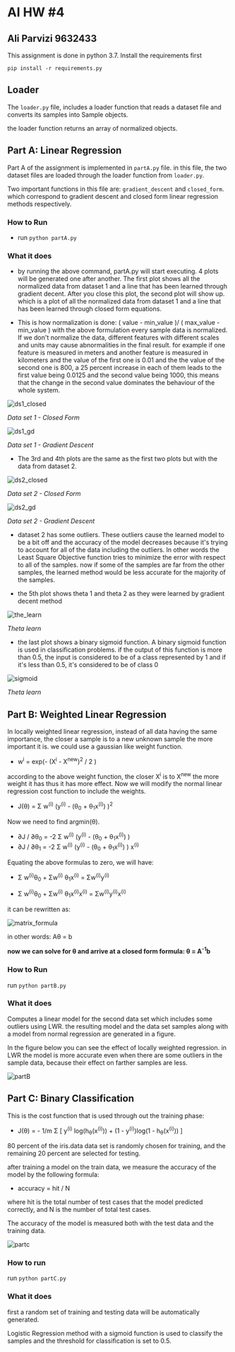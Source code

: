# AI HW #4
## Ali Parvizi 9632433

This assignment is done in python 3.7.
Install the requirements first

```
pip install -r requirements.py
```

## Loader
The ```loader.py``` file, includes a loader
 function that reads a dataset
  file and converts its samples into
   Sample objects.
   
   the loader function returns 
   an array of normalized objects.

## Part A: Linear Regression
Part A of the assignment is implemented in ```partA.py``` file.
in this file, the two dataset files are loaded through the loader function from ```loader.py```.

Two important functions in this file are: ```gradient_descent``` and ```closed_form```.
which correspond to gradient descent and closed form linear regression methods respectively.

### How to Run
 - run ```python partA.py```

### What it does

 - by running the above command, partA.py will start executing.
4 plots will be generated one after another.
The first plot shows all the normalized data from dataset 1 and a line that has been learned through gradient decent.
After you close this plot, the second plot will show up. which is a plot of all the normalized data from dataset 1 and a 
line that has been learned through closed form equations.

 - This is how normalization is done: ( value - min_value )/ ( max_value - min_value )
 with the above formulation every sample data is normalized. If we don't normalize the data,
 different features with different scales and units may cause abnormalities in the final result.
 for example if one feature is measured in meters and another feature is measured in kilometers 
 and the value of the first one is 0.01 and the the value of the second one is 800,
 a 25 percent increase in each of them leads to the first value being 0.0125 and the second
 value being 1000, this means that the change in the second value dominates the behaviour of the whole system.
 
![ds1_closed](http://serve.l37.ir/dataset_1_with_closed_form.png)

_Data set 1 - Closed Form_

![ds1_gd](http://serve.l37.ir/dataset_1_with_%20Gradient_Descent.png)

_Data set 1 - Gradient Descent_


 - The 3rd and 4th plots are the same as the first two plots but with the data from dataset 2.

![ds2_closed](http://serve.l37.ir/dataset2_with_closed_form.png)

_Data set 2 - Closed Form_

![ds2_gd](http://serve.l37.ir/dataset_2_with_%20Gradient_Descent.png)

_Data set 2 - Gradient Descent_

 - dataset 2 has some outliers. These outliers cause the learned model
to be a bit off and the accuracy of the model decreases because it's 
trying to account for all of the data including the outliers. In other words the
Least Square Objective function tries to minimize the error with respect to all of the samples.
now if some of the samples are far from the other samples, the learned method would be less accurate
for the majority of the samples.

 - the 5th plot shows theta 1 and theta 2 as they were learned by gradient decent method
 
 ![the_learn](http://serve.l37.ir/tl.png)
 
_Theta learn_
 
 - the last plot shows a binary sigmoid function. A binary sigmoid function is used in classification problems.
 if the output of this function is more than 0.5, the input is considered to be of a class represented by 1 and
 if it's less than 0.5, it's considered to be of class 0
 
  ![sigmoid](http://serve.l37.ir/sigmoid.png)
  
_Theta learn_
 
## Part B: Weighted Linear Regression
 In locally weighted linear regression, instead of all data having the same importance, 
 the closer a sample is to a new unknown sample the more important it is.
 we could use a gaussian like weight function.

 - w<sup>i</sup> = exp(- (X<sup>i</sup> - X<sup>new</sup>)<sup>2</sup> / 2 )

according to the above weight function, the closer X<sup>i</sup> is to X<sup>new</sup>
the more weight it has thus it has more effect.
Now we will modify the normal linear regression cost function to include the weights.

 - J(&theta;) = &Sigma; w<sup>(i)</sup> (y<sup>(i)</sup> - (&theta;<sub>0</sub> + &theta;<sub>1</sub>x<sup>(i)</sup>) )<sup>2</sup>

Now we need to find argmin(&theta;).

 - &part;J / &part;&theta;<sub>0</sub> = 
-2 &Sigma; w<sup>(i)</sup> (y<sup>(i)</sup> - (&theta;<sub>0</sub> + &theta;<sub>1</sub>x<sup>(i)</sup>) )
 - &part;J / &part;&theta;<sub>1</sub> = 
-2 &Sigma; w<sup>(i)</sup> (y<sup>(i)</sup> - (&theta;<sub>0</sub> + &theta;<sub>1</sub>x<sup>(i)</sup>) ) x<sup>(i)</sup>

Equating the above formulas to zero, we will have:

 - &Sigma; w<sup>(i)</sup>&theta;<sub>0</sub> + &Sigma;w<sup>(i)</sup>
&theta;<sub>1</sub>x<sup>(i)</sup> = &Sigma;w<sup>(i)</sup>y<sup>(i)</sup>

 - &Sigma; w<sup>(i)</sup>&theta;<sub>0</sub> + &Sigma;w<sup>(i)</sup>
&theta;<sub>1</sub>x<sup>(i)</sup>x<sup>(i)</sup> = &Sigma;w<sup>(i)</sup>y<sup>(i)</sup>x<sup>(i)</sup>

it can be rewritten as:

![matrix_formula](http://serve.l37.ir/eq.png)

in other words:
A&theta; = b

**now we can solve for &theta; and arrive at a closed form formula:
&theta; = A<sup>-1</sup>b**

### How to Run

run ```python partB.py```

### What it does

Computes a linear model for the second data set which includes some outliers using LWR.
the resulting model and the data set samples along with a model from normal regression
are generated in a figure.

In the figure below you can see the effect of locally weighted regression. in LWR the model
is more accurate even when there are some outliers in the sample data, because their effect on farther
samples are less.

![partB](http://serve.l37.ir/partB.png)


## Part C: Binary Classification

This is the cost function that is used through out the training phase:

 - J(&theta;) = - 1/m &Sigma; [
y<sup>(i)</sup> log(h<sub>&theta;</sub>(x<sup>(i)</sup>)) + (1 - y<sup>(i)</sup>)log(1 - h<sub>&theta;</sub>(x<sup>(i)</sup>))
]

80 percent of the iris.data data set is randomly chosen for training, and
the remaining 20 percent are selected for testing.

after training a model on the train data, we measure the accuracy
of the model by the following formula:

 - accuracy = hit / N

where hit is the total number of test cases that the model predicted correctly,
and N is the number of total test cases.

The accuracy of the model is measured both with the test data and the training data.

 ![partc](http://serve.l37.ir/partc.png)
 
### How to run
run ```python partC.py```

### What it does
 
 first a random set of training and testing data will be automatically generated.
 
 Logistic Regression method with a sigmoid function is used to classify the samples and
 the threshold for classification is set to 0.5.